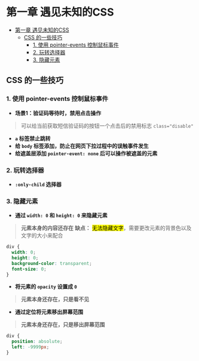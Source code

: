 # 第一章 遇见未知的CSS

- [第一章 遇见未知的CSS](#第一章-遇见未知的css)
  - [CSS 的一些技巧](#css-的一些技巧)
    - [1. 使用 pointer-events 控制鼠标事件](#1-使用-pointer-events-控制鼠标事件)
    - [2. 玩转选择器](#2-玩转选择器)
    - [3. 隐藏元素](#3-隐藏元素)


## CSS 的一些技巧
### 1. 使用 pointer-events 控制鼠标事件
- **场景1：验证码等待时，禁用点击操作**
> 可以给当前获取短信验证码的按钮一个点击后的禁用标志 `class="disable" `

- **`a` 标签禁止跳转**
- **给 `body` 标签添加，防止在网页下拉过程中的误触事件发生**
- **给遮盖层添加 `pointer-event: none` 后可以操作被遮盖的元素**
  
### 2. 玩转选择器
- **`:only-child` 选择器**

### 3. 隐藏元素
- **通过 `width: 0` 和 `height: 0` 来隐藏元素**
> **元素本身的内容还存在**
> **缺点：** <mark>无法隐藏文字</mark>，需要更改元素的背景色以及文字的大小来配合
```css
div {
  width: 0;
  height: 0;
  background-color: transparent;
  font-size: 0;
}
```

- **将元素的 `opacity` 设置成 `0`**
> **元素本身还存在，只是看不见**

- **通过定位将元素移出屏幕范围**
> **元素本身还存在，只是移出屏幕范围**
```css
div {
  position: absolute;
  left: -9999px;
}
``` 